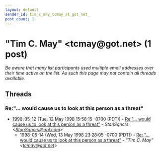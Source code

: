 ```yaml
---
layout: default
sender_id: tim_c_may_tcmay_at_got_net_
post_count: 1
---
```


# "Tim C. May" <tcmay<span>@</span>got.net> (1 post)

_Be aware that many list participants used multiple email addresses over their time active on the list. As such this page may not contain all threads available._

## Threads

### Re:"... would cause us to look at this person as a threat"
+ 1998-05-12 (Tue, 12 May 1998 15:58:15 -0700 (PDT)) - [Re:"... would cause us to look at this person as a threat"](/archive/1998/05/2e5141f8a9440337b30e8bc1f4ba9bbb690f2491f4ea186f12059dbcaf68f74c) - _StanSqncrs \<StanSqncrs@aol.com\>_
  + 1998-05-14 (Wed, 13 May 1998 23:28:05 -0700 (PDT)) - [Re: "... would cause us to look at this person as a threat"](/archive/1998/05/4b97eac0e00b434f40e681151cd8ab1338811104c62bd7e6cc03b3b54e2b23db) - _"Tim C. May" \<tcmay@got.net\>_

